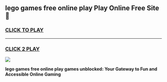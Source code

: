 
## lego games free online play Play Online Free Site 👋
<h3>
<a href="https://download.freeplayer.one?title=lego_games_free_online_play&ref=21F">CLICK TO PLAY</a></h3>
<hr>

<h3>
<a href="https://download.freeplayer.one?title=lego_games_free_online_play&ref=21F">CLICK 2 PLAY</a>
  
</h3>

<a href="https://download.freeplayer.one?title=lego_games_free_online_play&ref=21F"><img src="https://cdnb.artstation.com/p/assets/images/images/032/539/853/original/anto-thomas-button-gif.gif"></a>


**lego games free online play games unblocked: Your Gateway to Fun and Accessible Online Gaming**
